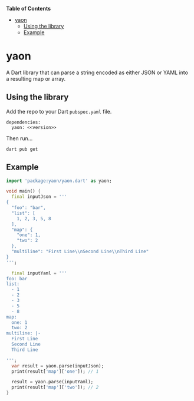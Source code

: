 <!-- START doctoc generated TOC please keep comment here to allow auto update -->
<!-- DON'T EDIT THIS SECTION, INSTEAD RE-RUN doctoc TO UPDATE -->
**Table of Contents**

- [yaon](#yaon)
  - [Using the library](#using-the-library)
  - [Example](#example)

<!-- END doctoc generated TOC please keep comment here to allow auto update -->

# yaon

A Dart library that can parse a string encoded as either JSON or YAML into a resulting map or array.


## Using the library

Add the repo to your Dart `pubspec.yaml` file.

```
dependencies:
  yaon: <<version>> 
```

Then run...
```
dart pub get
```

## Example

```dart
import 'package:yaon/yaon.dart' as yaon;

void main() {
  final inputJson = '''
{
  "foo": "bar",
  "list": [
    1, 2, 3, 5, 8
  ],
  "map": {
    "one": 1,
    "two": 2
  },
  "multiline": "First Line\\nSecond Line\\nThird Line"
}
''';

  final inputYaml = '''
foo: bar
list:
  - 1
  - 2
  - 3
  - 5
  - 8
map:
  one: 1
  two: 2
multiline: |-
  First Line
  Second Line
  Third Line

''';
  var result = yaon.parse(inputJson);
  print(result['map']['one']); // 1

  result = yaon.parse(inputYaml);
  print(result['map']['two']); // 2
}
```
